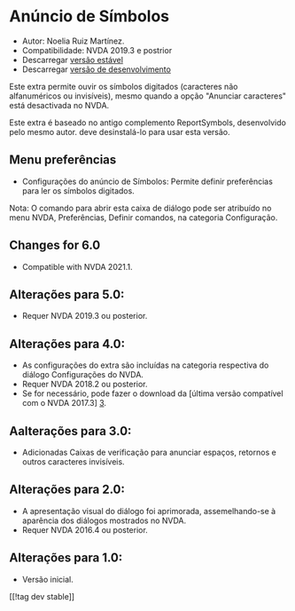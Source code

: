 # Anúncio de Símbolos #
*	Autor: Noelia Ruiz Martínez.
*	Compatibilidade: NVDA 2019.3 e postrior
*	Descarregar [versão estável][1]
*	Descarregar [versão de desenvolvimento][2]

Este extra permite ouvir os símbolos digitados (caracteres não alfanuméricos
ou invisíveis), mesmo quando  a opção \"Anunciar caracteres\" está
desactivada no NVDA.

Este extra é baseado no antigo complemento ReportSymbols, desenvolvido pelo
mesmo autor. deve desinstalá-lo para usar esta versão.

## Menu preferências ##
*	Configurações do anúncio de Símbolos: Permite definir preferências para
  ler os símbolos digitados.

Nota: O comando para abrir esta caixa de diálogo pode ser atribuído no menu
NVDA, Preferências, Definir comandos, na categoria Configuração.

## Changes for 6.0
* Compatible with NVDA 2021.1.

## Alterações para 5.0: ##
*	Requer NVDA 2019.3 ou posterior.

## Alterações para 4.0: ##
* As configurações do extra são incluídas na categoria respectiva do diálogo
  Configurações do NVDA.
* Requer NVDA 2018.2 ou posterior.
* Se for necessário, pode fazer o download da [última versão compatível com
  o NVDA 2017.3] [3].

## Aalterações para 3.0: ##
* Adicionadas Caixas de verificação para anunciar espaços, retornos e outros
  caracteres invisíveis.

## Alterações para 2.0: ##
*	A apresentação visual do diálogo foi aprimorada, assemelhando-se à
  aparência dos diálogos mostrados no NVDA.
*	Requer NVDA 2016.4 ou posterior.

## Alterações para 1.0: ##
*	Versão inicial.

[[!tag dev stable]]

[1]: https://addons.nvda-project.org/files/get.php?file=rsy

[2]: https://addons.nvda-project.org/files/get.php?file=rsy-dev

[3]: https://addons.nvda-project.org/files/get.php?file=rsy-o
